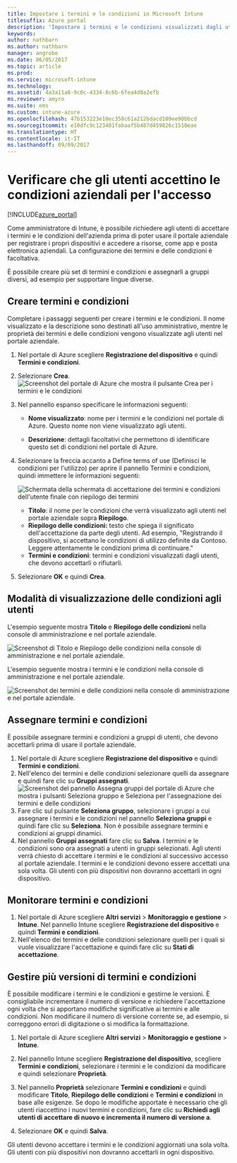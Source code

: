 ```yaml
---
title: Impostare i termini e le condizioni in Microsoft Intune
titlesuffix: Azure portal
description: 'Impostare i termini e le condizioni visualizzati dagli utenti nel portale aziendale per Intune. '
keywords: 
author: nathbarn
ms.author: nathbarn
manager: angrobe
ms.date: 06/05/2017
ms.topic: article
ms.prod: 
ms.service: microsoft-intune
ms.technology: 
ms.assetid: 4a3a11a8-9c0c-4334-8c6b-6fea4d0a2efb
ms.reviewer: amyro
ms.suite: ems
ms.custom: intune-azure
ms.openlocfilehash: 47b153223e10ec358c61a212bdacd109ee90bbcd
ms.sourcegitcommit: e10dfc9c123401fabaaf5b487d459826c1510eae
ms.translationtype: HT
ms.contentlocale: it-IT
ms.lasthandoff: 09/09/2017
---
```

# <a name="ensure-users-accept-company-terms-for-access"></a>Verificare che gli utenti accettino le condizioni aziendali per l'accesso

[!INCLUDE[azure_portal](./includes/azure_portal.md)]

Come amministratore di Intune, è possibile richiedere agli utenti di accettare i termini e le condizioni dell'azienda prima di poter usare il portale aziendale per registrare i propri dispositivi e accedere a risorse, come app e posta elettronica aziendali. La configurazione dei termini e delle condizioni è facoltativa.

È possibile creare più set di termini e condizioni e assegnarli a gruppi diversi, ad esempio per supportare lingue diverse.

## <a name="create-terms-and-conditions"></a>Creare termini e condizioni
Completare i passaggi seguenti per creare i termini e le condizioni. Il nome visualizzato e la descrizione sono destinati all'uso amministrativo, mentre le proprietà dei termini e delle condizioni vengono visualizzate agli utenti nel portale aziendale.

1. Nel portale di Azure scegliere **Registrazione del dispositivo** e quindi **Termini e condizioni**.
2. Selezionare **Crea**.
![Screenshot del portale di Azure che mostra il pulsante Crea per i termini e le condizioni](media/terms-create-terms.png)
3. Nel pannello espanso specificare le informazioni seguenti:

   - **Nome visualizzato**: nome per i termini e le condizioni nel portale di Azure. Questo nome non viene visualizzato agli utenti.

   - **Descrizione**: dettagli facoltativi che permettono di identificare questo set di condizioni nel portale di Azure.

4. Selezionare la freccia accanto a Define terms of use (Definisci le condizioni per l'utilizzo) per aprire il pannello Termini e condizioni, quindi immettere le informazioni seguenti:

   ![Schermata della schermata di accettazione dei termini e condizioni dell'utente finale con riepilogo dei termini](./media/terms-summary-create.png)

   - **Titolo**: il nome per le condizioni che verrà visualizzato agli utenti nel portale aziendale sopra **Riepilogo**.
   - **Riepilogo delle condizioni:** testo che spiega il significato dell'accettazione da parte degli utenti. Ad esempio, "Registrando il dispositivo, si accettano le condizioni di utilizzo definite da Contoso. Leggere attentamente le condizioni prima di continuare."
   - **Termini e condizioni**: termini e condizioni visualizzati dagli utenti, che devono accettarli o rifiutarli.

5. Selezionare **OK** e quindi **Crea**.

## <a name="see-how-terms-are-displayed-to-your-users"></a>Modalità di visualizzazione delle condizioni agli utenti
L'esempio seguente mostra **Titolo** e **Riepilogo delle condizioni** nella console di amministrazione e nel portale aziendale.

![Screenshot di Titolo e Riepilogo delle condizioni nella console di amministrazione e nel portale aziendale.](./media/terms-summary-terms.png)

L'esempio seguente mostra i termini e le condizioni nella console di amministrazione e nel portale aziendale.

![Screenshot dei termini e delle condizioni nella console di amministrazione e nel portale aziendale.](./media/terms-properties-terms.png)

## <a name="assign-terms-and-conditions"></a>Assegnare termini e condizioni

È possibile assegnare termini e condizioni a gruppi di utenti, che devono accettarli prima di usare il portale aziendale.

1. Nel portale di Azure scegliere **Registrazione del dispositivo** e quindi **Termini e condizioni**.
2. Nell'elenco dei termini e delle condizioni selezionare quelli da assegnare e quindi fare clic su **Gruppi assegnati**.
![Screenshot del pannello Assegna gruppi del portale di Azure che mostra i pulsanti Seleziona gruppo e Seleziona per l'assegnazione dei termini e delle condizioni](media/terms-assign-groups.png)
3. Fare clic sul pulsante **Seleziona gruppo**, selezionare i gruppi a cui assegnare i termini e le condizioni nel pannello **Seleziona gruppi** e quindi fare clic su **Seleziona**. Non è possibile assegnare termini e condizioni ai gruppi dinamici.
4. Nel pannello **Gruppi assegnati** fare clic su **Salva**.  I termini e le condizioni sono ora assegnati a utenti in gruppi selezionati. Agli utenti verrà chiesto di accettare i termini e le condizioni al successivo accesso al portale aziendale. I termini e le condizioni devono essere accettati una sola volta. Gli utenti con più dispositivi non dovranno accettarli in ogni dispositivo.


## <a name="monitor-terms-and-conditions"></a>Monitorare termini e condizioni

1. Nel portale di Azure scegliere **Altri servizi** > **Monitoraggio e gestione** > **Intune**. Nel pannello Intune scegliere **Registrazione del dispositivo** e quindi **Termini e condizioni**.
2. Nell'elenco dei termini e delle condizioni selezionare quelli per i quali si vuole visualizzare l'accettazione e quindi fare clic su **Stati di accettazione**.

## <a name="work-with-multiple-versions-of-terms-and-conditions"></a>Gestire più versioni di termini e condizioni
È possibile modificare i termini e le condizioni e gestirne le versioni. È consigliabile incrementare il numero di versione e richiedere l'accettazione ogni volta che si apportano modifiche significative ai termini e alle condizioni. Non modificare il numero di versione corrente se, ad esempio, si correggono errori di digitazione o si modifica la formattazione.

1. Nel portale di Azure scegliere **Altri servizi** > **Monitoraggio e gestione** > **Intune**.

2. Nel pannello Intune scegliere **Registrazione del dispositivo**, scegliere **Termini e condizioni**, selezionare i termini e le condizioni da modificare e quindi selezionare **Proprietà**.

4. Nel pannello **Proprietà** selezionare **Termini e condizioni** e quindi modificare **Titolo**, **Riepilogo delle condizioni** e **Termini e condizioni** in base alle esigenze. Se dopo le modifiche apportate è necessario che gli utenti riaccettino i nuovi termini e condizioni, fare clic su **Richiedi agli utenti di accettare di nuovo e incrementa il numero di versione a**.

4.  Selezionare **OK** e quindi **Salva**.

Gli utenti devono accettare i termini e le condizioni aggiornati una sola volta. Gli utenti con più dispositivi non dovranno accettarli in ogni dispositivo.
